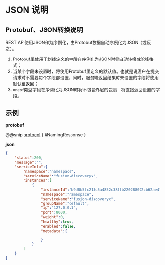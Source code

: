 # JSON 说明

## Protobuf、JSON转换说明

REST API使用JSON作为序例化，由Protobuf数据自动序例化为JSON（或反之）。

1. Protobuf里使用下划线定义的字段在序例化为JSON时将自动转换成驼峰格式；
2. 当某个字段未设置时，将使用Protobuf里定义的默认值。也就是说客户在提交请求时不需要每个字段都设置，同时，服务端返回结果时未设置的字段将使用默认值返回；
3. `oneof`类型字段在序例化为JSON时将不包含外层的包裹，将直接返回设置的字段。

## 示例

**protobuf**

@@snip [protocol](../../../../../discoveryx-server/src/main/protobuf/fusion/discoveryx/server/protocol/naming.proto) { #NamingResponse }

**json**

```json
{
    "status":200,
    "message":"",
    "serviceInfo":{
        "namespace":"namespace",
        "serviceName":"fusion-discoveryx",
        "instances":[
            {
                "instanceId":"b9d8b5fc218c5a4852c389fb220288022cb62ae4",
                "namespace":"namespace",
                "serviceName":"fusion-discoveryx",
                "groupName":"default",
                "ip":"127.0.0.1",
                "port":8000,
                "weight":0,
                "healthy":true,
                "enabled":false,
                "metadata":{

                }
            }
        ]
    }
}
```